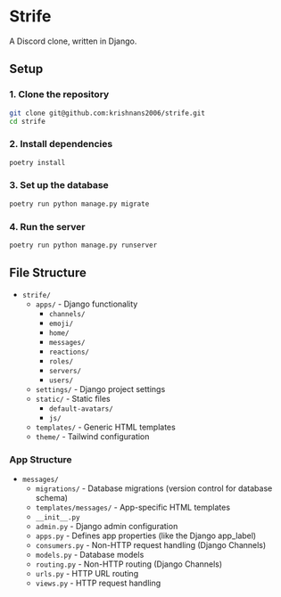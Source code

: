 # Strife

A Discord clone, written in Django.


## Setup

### 1. Clone the repository

```bash
git clone git@github.com:krishnans2006/strife.git
cd strife
```

### 2. Install dependencies

```bash
poetry install
```

### 3. Set up the database

```bash
poetry run python manage.py migrate
```

### 4. Run the server

```bash
poetry run python manage.py runserver
```


## File Structure

- `strife/`
  - `apps/` - Django functionality
    - `channels/`
    - `emoji/`
    - `home/`
    - `messages/`
    - `reactions/`
    - `roles/`
    - `servers/`
    - `users/`
  - `settings/` - Django project settings
  - `static/` - Static files
    - `default-avatars/`
    - `js/`
  - `templates/` - Generic HTML templates
  - `theme/` - Tailwind configuration


### App Structure

- `messages/`
  - `migrations/` - Database migrations (version control for database schema)
  - `templates/messages/` - App-specific HTML templates
  - `__init__.py`
  - `admin.py` - Django admin configuration
  - `apps.py` - Defines app properties (like the Django app_label)
  - `consumers.py` - Non-HTTP request handling (Django Channels)
  - `models.py` - Database models
  - `routing.py` - Non-HTTP routing (Django Channels)
  - `urls.py` - HTTP URL routing
  - `views.py` - HTTP request handling
